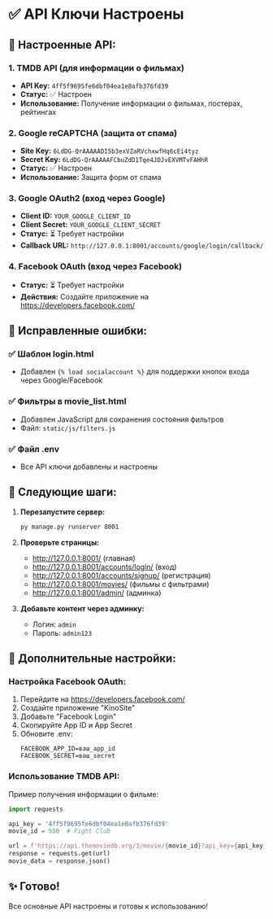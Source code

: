 # ✅ API Ключи Настроены

## 🔑 Настроенные API:

### 1. TMDB API (для информации о фильмах)
- **API Key:** `4ff5f9695fe6dbf04ea1e8afb376fd39`
- **Статус:** ✅ Настроен
- **Использование:** Получение информации о фильмах, постерах, рейтингах

### 2. Google reCAPTCHA (защита от спама)
- **Site Key:** `6LdDG-QrAAAAADI5b3exVZaRVchxwfHq6cEi4tyz`
- **Secret Key:** `6LdDG-QrAAAAAFCbuZdD1Tqe4JDJvEXVMTvFAHhR`
- **Статус:** ✅ Настроен
- **Использование:** Защита форм от спама

### 3. Google OAuth2 (вход через Google)
- **Client ID:** `YOUR_GOOGLE_CLIENT_ID`
- **Client Secret:** `YOUR_GOOGLE_CLIENT_SECRET`
- **Статус:** ⏳ Требует настройки
- **Callback URL:** `http://127.0.0.1:8001/accounts/google/login/callback/`

### 4. Facebook OAuth (вход через Facebook)
- **Статус:** ⏳ Требует настройки
- **Действия:** Создайте приложение на https://developers.facebook.com/

## 🔧 Исправленные ошибки:

### ✅ Шаблон login.html
- Добавлен `{% load socialaccount %}` для поддержки кнопок входа через Google/Facebook

### ✅ Фильтры в movie_list.html
- Добавлен JavaScript для сохранения состояния фильтров
- Файл: `static/js/filters.js`

### ✅ Файл .env
- Все API ключи добавлены и настроены

## 🚀 Следующие шаги:

1. **Перезапустите сервер:**
   ```cmd
   py manage.py runserver 8001
   ```

2. **Проверьте страницы:**
   - http://127.0.0.1:8001/ (главная)
   - http://127.0.0.1:8001/accounts/login/ (вход)
   - http://127.0.0.1:8001/accounts/signup/ (регистрация)
   - http://127.0.0.1:8001/movies/ (фильмы с фильтрами)
   - http://127.0.0.1:8001/admin/ (админка)

3. **Добавьте контент через админку:**
   - Логин: `admin`
   - Пароль: `admin123`

## 📝 Дополнительные настройки:

### Настройка Facebook OAuth:
1. Перейдите на https://developers.facebook.com/
2. Создайте приложение "KinoSite"
3. Добавьте "Facebook Login"
4. Скопируйте App ID и App Secret
5. Обновите .env:
   ```env
   FACEBOOK_APP_ID=ваш_app_id
   FACEBOOK_SECRET=ваш_secret
   ```

### Использование TMDB API:
Пример получения информации о фильме:
```python
import requests

api_key = '4ff5f9695fe6dbf04ea1e8afb376fd39'
movie_id = 550  # Fight Club

url = f'https://api.themoviedb.org/3/movie/{movie_id}?api_key={api_key}&language=uz-UZ'
response = requests.get(url)
movie_data = response.json()
```

## ✨ Готово!
Все основные API настроены и готовы к использованию!

